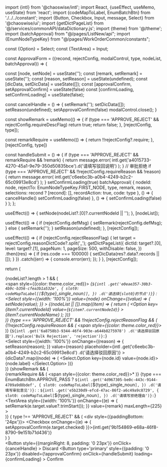 import {intl} from '@chaoswise/intl';
import React, {useEffect, useMemo, useState} from 'react';
import {codeMapToLabel, EnumBatchBtn} from './../../constant';
import {Button, Checkbox, Input, message, Select} from '@chaoswise/ui';
import {getDictPageList} from '@/services/commonAPI/dataDictionary.js';
import {theme} from '@/theme';
import {batchApproval} from "@/pages/ListNew/api";
import {EnumNodeTypeKey} from "@/pages/WorkOrderCommon/constants";

const {Option} = Select;
const {TextArea} = Input;

const ApprovalForm = ({recond, rejectConfig, modalControl, type, nodeList, batchApproval}) => {

  const [node, setNode] = useState('');
  const [remark, setRemark] = useState('');
  const [reason, setReason] = useState(undefined);
  const [dicData, setDicData] = useState([]);
  const [approvalConfirm, setApprovalConfirm] = useState(false)
  const [confirmLoading, setConfirmLoading] = useState(false);


  const cancelHandle = () => {
    setRemark('');
    setDicData([]);
    setReason(undefined);
    setApprovalConfirm(false)
    modalControl.close();
  }

  const showRemark = useMemo(() => {
    if (type === 'APPROVE_REJECT' && rejectConfig.requireDescFlag) return true;
    return false;
  }, [rejectConfig, type]);

  const remarkRequire = useMemo(() => {
    return !!rejectConfig?.require;
  }, [rejectConfig, type])

  const handleSubmit = () => {
    if (type === 'APPROVE_REJECT' && remarkRequire && !remark) {
      return message.error(
        intl.get('a4015733-4270-45a1-9e79-350d50835bce').d('请填写驳回说明')
      );
    }
    // 审批拒绝
    if (type === 'APPROVE_REJECT' && !!rejectConfig.requireReason && !reason) {
      return message.error(
        intl.get('c6eebc3b-a0b4-4249-b2c2-65c09913e8cd')
      );
    }
    setConfirmLoading(true)
    batchApproval(
      {
        nodeId: node,
        rejectTo: EnumNodeTypeKey.FIRST_NODE,
        type,
        remark,
        reason,
        selections: recond ? [recond]: [],
        recordAction: true,
        code: type
      },
      () => {
        cancelHandle()
        setConfirmLoading(false)
      },
      () => {
        setConfirmLoading(false)
      }
    );
  };

  useEffect(() => {
    setNode(nodeList?.[0]?.currentNodeId || '');
  }, [nodeList]);

  useEffect(() => {
    if (rejectConfig.defMsg) {
      setRemark(rejectConfig.defMsg);
    } else {
      setRemark('');
    }
    setReason(undefined);
  }, [rejectConfig]);

  useEffect(() => {
    if (rejectConfig.rejectReasonFlag) {
      let target =
        rejectConfig.reasonDictCode?.split('_');
      getDictPageList({
        dictId: target?.[0],
        level: target?.[1],
        pageNum: 1,
        pageSize: 500,
        withDisable: false,
      })
        .then((res) => {
          if (res.code === 100000) {
            setDicData(res?.data?.records || []);
          }
        })
        .catch((err) => {
          console.error(err);
        });
    }
  }, [rejectConfig]);

  return (
    <div className='ApprovalForm'>
      <div>
        {nodeList?.length > 1 && (
          <div className='formItem'>
            <div className='title'>
              <span style={{color: theme.color_red}}>*</span>
              {`${intl
                .get('e0eae357-30b3-4b9c-b356-cfea3b1a532e', {
                  slot0: codeMapToLabel[[`${type}_single_noun`]],
                })
                .d('请选择{slot0}的节点')}`}
              :
            </div>
            <div>
              <Select
                style={{width: '100%'}}
                value={node}
                onChange={(value) => {
                  setNode(value);
                }}
              >
                {(nodeList || []).map((item) => {
                  return (
                    <Option
                      key={item?.currentNodeId}
                      value={`${item?.currentNodeId}`}
                    >
                      {item?.currentNodeName}
                    </Option>
                  );
                })}
              </Select>
            </div>
          </div>
        )}
        {type === 'APPROVE_REJECT' && !!rejectConfig.rejectReasonFlag && (
          <div className='formItem'>
            <div className='title'>
              {!!rejectConfig.requireReason && (
                <span style={{color: theme.color_red}}>*</span>
              )}
              {`${intl
                .get('6a8758b3-9344-46f4-903e-a644b8275978')
                .d('请选择驳回原因').replace('Bulk Rejection', 'rejection')}:`}
            </div>
            <div>
              <Select
                style={{width: '100%'}}
                onChange={(reason) => {
                  setReason(reason);
                }}
                value={reason}
                placeholder={intl
                  .get('c6eebc3b-a0b4-4249-b2c2-65c09913e8cd')
                  .d('请选择驳回原因')}
              >
                {dicData?.map((node) => (
                  <Select.Option key={node.id} value={node.id}>
                    {node.label}
                  </Select.Option>
                ))}
              </Select>
            </div>
          </div>
        )}
        {showRemark && (
          <div className='formItem'>
            <div className='title'>
              {remarkRequire  && (
                <span style={{color: theme.color_red}}>*</span>
              )}
              {type === EnumBatchBtn.APPROVE_PASS ? `${intl
                .get('4d967305-be0c-443c-9144-4709a9d8bdef', {
                  slot0: codeMapToLabel[`${type}_single_noun`],
                })
                .d('请填写审批意见')}:` : `${intl
                .get('e5b230d9-efcd-47ac-86f2-a6c49a9c8729', {
                  slot0: codeMapToLabel[`${type}_single_noun`],
                })
                .d('请填写拒绝理由')}:`}
            </div>
            <div>
              <TextArea
                style={{width: '100%'}}
                onChange={(e) => {
                  setRemark(e.target.value?.trimStart());
                }}
                value={remark}
                maxLength={225}
              ></TextArea>
            </div>
          </div>
        )}
        {
            type !== 'APPROVE_REJECT' && (
              <div style={{paddingBottom: '24px'}}>
                <Checkbox onChange={(e) => {
                  setApprovalConfirm(e.target.checked)
                }}>{intl.get('9b154869-e68a-46f8-8790-9e151b71d436')}</Checkbox>
              </div>
            )
        }
      </div>
      <div className='approve-footer'>
        <Button
          style={{marginRight: 8, padding: '0 23px'}}
          onClick={cancelHandle}
        >
          Discard
        </Button>
        <Button
          type='primary'
          style={{padding: '0 23px'}}
          disabled={!approvalConfirm}
          onClick={handleSubmit}
          loading={confirmLoading}
        >
          Confirm
        </Button>
      </div>
      <style jsx>{`
        .ApprovalForm {
          .formItem {
            margin-bottom: 24px;
          }
          .title {
            margin-bottom: 3px;
          }
          :global(.ant-modal-confirm .ant-modal-body) {
            padding: 24px;
          }
          :global(
              .ant-modal-confirm-body
                > .anticon
                + .ant-modal-confirm-title
                + .ant-modal-confirm-content
            ) {
            margin-left: 0px;
          }
          :global(.ant-modal-confirm-body > .anticon) {
            display: none;
          }
          .approve-footer {
            width: calc(100% + 48px);
            height: 52px;
            margin-bottom: -24px;

            margin-left: -24px;
            padding: 11px 24px 12px;
            border-top: 1px solid ${theme.border_184};
            text-align: right;
          }
        }
      `}</style>
    </div>
  );
};

export default ApprovalForm;
